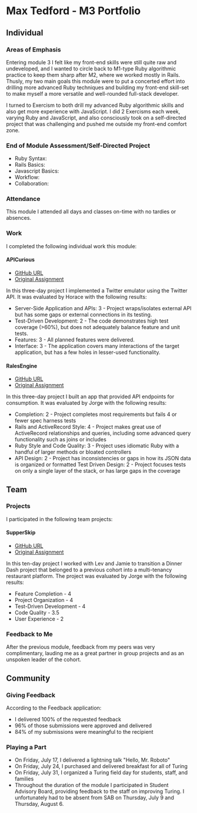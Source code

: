 # Max Tedford - M3 Portfolio

## Individual

### Areas of Emphasis

Entering module 3 I felt like my front-end skills were still quite raw and undeveloped,
and I wanted to circle back to M1-type Ruby algorithmic practice to keep them sharp after M2,
where we worked mostly in Rails. Thusly, my two main goals this module were to put a concerted
effort into drilling more advanced Ruby techniques and building my front-end skill-set to make
myself a more versatile and well-rounded full-stack developer.
 
I turned to Exercism to both drill my advanced Ruby algorithmic skills and also get more experience
with JavaScript. I did 2 Exercisms each week, varying Ruby and JavaScript, and also consciously
took on a self-directed project that was challenging and pushed me outside my front-end comfort
zone.

### End of Module Assessment/Self-Directed Project

* Ruby Syntax:
* Rails Basics:
* Javascript Basics:
* Workflow:
* Collaboration:

### Attendance

This module I attended all days and classes on-time with no tardies or absences.

### Work

I completed the following individual work this module:

#### APICurious

* [GitHub URL](https://github.com/maxtedford/apicurious)
* [Original Assignment](https://github.com/turingschool/curriculum/blob/master/source/projects/apicurious.markdown)

In this three-day project I implemented a Twitter emulator using the Twitter API. It was
evaluated by Horace with the following results:

* Server-Side Application and APIs: 3 - Project wraps/isolates external API but has some gaps or external 
connections in its testing.
* Test-Driven Development: 2 - The code demonstrates high test coverage (>60%), but does not adequately 
balance feature and unit tests.
* Features: 3 - All planned features were delivered.
* Interface: 3 - The application covers many interactions of the target application, but has a few holes
 in lesser-used functionality.

#### RalesEngine

* [GitHub URL](https://github.com/maxtedford/rales_engine)
* [Original Assignment](https://github.com/turingschool/curriculum/blob/master/source/projects/rales_engine.markdown)

In this three-day project I built an app that provided API endpoints for consumption. It was
evaluated by Jorge with the following results:

* Completion: 2 - Project completes most requirements but fails 4 or fewer spec harness tests
* Rails and ActiveRecord Style: 4 - Project makes great use of ActiveRecord relationships and queries,
including some advanced query functionality such as joins or includes
* Ruby Style and Code Quality: 3 - Project uses idiomatic Ruby with a handful of larger methods or
bloated controllers
* API Design: 2 - Project has inconsistencies or gaps in how its JSON data is organized or formatted
Test Driven Design: 2 - Project focuses tests on only a single layer of the stack, or has large gaps
in the coverage

## Team

### Projects

I participated in the following team projects:

#### SupperSkip

* [GitHub URL](https://github.com/levthedev/supper_skip)
* [Original Assignment](https://github.com/turingschool/curriculum/blob/master/source/projects/supper_skip.markdown)

In this ten-day project I worked with Lev and Jamie to transition a Dinner Dash project that
belonged to a previous cohort into a multi-tenancy restaurant platform. The project was evaluated
by Jorge with the following results:

* Feature Completion - 4
* Project Organization - 4
* Test-Driven Development - 4
* Code Quality - 3.5
* User Experience - 2

### Feedback to Me

After the previous module, feedback from my peers was very complimentary, lauding me as a great
partner in group projects and as an unspoken leader of the cohort.

## Community

### Giving Feedback

According to the Feedback application:

* I delivered 100% of the requested feedback
* 96% of those submissions were approved and delivered
* 84% of my submissions were meaningful to the recipient

### Playing a Part

* On Friday, July 17, I delivered a lightning talk "Hello, Mr. Roboto"
* On Friday, July 24, I purchased and delivered breakfast for all of Turing
* On Friday, July 31, I organized a Turing field day for students, staff, and families
* Throughout the duration of the module I participated in Student Advisory Board, providing
feedback to the staff on improving Turing. I unfortunately had to be absent from SAB on Thursday,
July 9 and Thursday, August 6.
